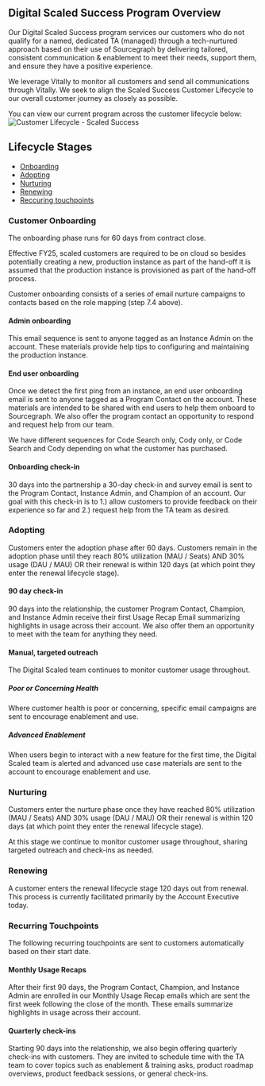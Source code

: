 ## Digital Scaled Success Program Overview

Our Digital Scaled Success program services our customers who do not qualify for a named, dedicated TA (managed) through a tech-nurtured approach based on their use of Sourcegraph by delivering tailored, consistent communication & enablement to meet their needs, support them, and ensure they have a positive experience.

We leverage Vitally to monitor all customers and send all communications through Vitally. We seek to align the Scaled Success Customer Lifecycle to our overall customer journey as closely as possible.

You can view our current program across the customer lifecycle below:
![Customer Lifecycle - Scaled Success](https://github.com/sourcegraph/handbook/assets/7228359/7cd03b9b-cdb0-4387-9a46-000250363e74)

## Lifecycle Stages

- [Onboarding](#customer-onboarding)
- [Adopting](#adopting)
- [Nurturing](#nurturing)
- [Renewing](#renewing)
- [Reccuring touchpoints](#recurring-touchpoints)

### Customer Onboarding

The onboarding phase runs for 60 days from contract close.

Effective FY25, scaled customers are required to be on cloud so besides potentially creating a new, production instance as part of the hand-off it is assumed that the production instance is provisioned as part of the hand-off process.

Customer onboarding consists of a series of email nurture campaigns to contacts based on the role mapping (step 7.4 above).

#### Admin onboarding

This email sequence is sent to anyone tagged as an Instance Admin on the account. These materials provide help tips to configuring and maintaining the production instance.

#### End user onboarding

Once we detect the first ping from an instance, an end user onboarding email is sent to anyone tagged as a Program Contact on the account. These materials are intended to be shared with end users to help them onboard to Sourcegraph. We also offer the program contact an opportunity to respond and request help from our team.

We have different sequences for Code Search only, Cody only, or Code Search and Cody depending on what the customer has purchased.

#### Onboarding check-in

30 days into the partnership a 30-day check-in and survey email is sent to the Program Contact, Instance Admin, and Champion of an account. Our goal with this check-in is to 1.) allow customers to provide feedback on their experience so far and 2.) request help from the TA team as desired.

### Adopting

Customers enter the adoption phase after 60 days. Customers remain in the adoption phase until they reach 80% utilization (MAU / Seats) AND 30% usage (DAU / MAU) OR their renewal is within 120 days (at which point they enter the renewal lifecycle stage).

#### 90 day check-in

90 days into the relationship, the customer Program Contact, Champion, and Instance Admin receive their first Usage Recap Email summarizing highlights in usage across their account. We also offer them an opportunity to meet with the team for anything they need.

#### Manual, targeted outreach

The Digital Scaled team continues to monitor customer usage throughout.

##### Poor or Concerning Health

Where customer health is poor or concerning, specific email campaigns are sent to encourage enablement and use.

##### Advanced Enablement

When users begin to interact with a new feature for the first time, the Digital Scaled team is alerted and advanced use case materials are sent to the account to encourage enablement and use.

### Nurturing

Customers enter the nurture phase once they have reached 80% utilization (MAU / Seats) AND 30% usage (DAU / MAU) OR their renewal is within 120 days (at which point they enter the renewal lifecycle stage).

At this stage we continue to monitor customer usage throughout, sharing targeted outreach and check-ins as needed.

### Renewing

A customer enters the renewal lifecycle stage 120 days out from renewal. This process is currently facilitated primarily by the Account Executive today.

### Recurring Touchpoints

The following recurring touchpoints are sent to customers automatically based on their start date.

#### Monthly Usage Recaps

After their first 90 days, the Program Contact, Champion, and Instance Admin are enrolled in our Monthly Usage Recap emails which are sent the first week following the close of the month. These emails summarize highlights in usage across their account.

#### Quarterly check-ins

Starting 90 days into the relationship, we also begin offering quarterly check-ins with customers. They are invited to schedule time with the TA team to cover topics such as enablement & training asks, product roadmap overviews, product feedback sessions, or general check-ins.
